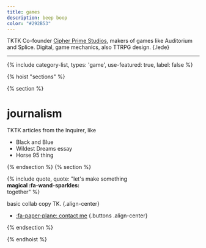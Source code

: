 ```yaml
---
title: games
description: beep boop
color: "#292B53"
---
```


TKTK Co-founder [Cipher Prime Studios](https://www.cipherprime.com), makers of games like Auditorium and Splice. Digital, game mechanics, also TTRPG design.
{.lede} 

***

{% include category-list, types: 'game', use-featured: true, label: false %}

{% hoist "sections" %}

{% section %}

# journalism
TKTK articles from the Inquirer, like

* Black and Blue
* Wildest Dreams essay
* Horse 95 thing

{% endsection %}
{% section %}

{% include quote, quote: "let's make something<br>**magical :fa-wand-sparkles:**<br>together" %}

basic collab copy TK.
{.align-center}

* [:fa-paper-plane: contact me](/collab)
{.buttons .align-center}

{% endsection %}

{% endhoist %}